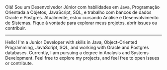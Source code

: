   Olá! Sou um Desenvolvedor Júnior com habilidades em Java, Programação Orientada a Objetos, JavaScript, SQL, e trabalho com bancos de dados Oracle e Postgres. Atualmente, estou cursando Análise e Desenvolvimento de Sistemas.
Fique à vontade para explorar meus projetos, abrir issues ou contribuir.

------

  Hello! I'm a Junior Developer with skills in Java, Object-Oriented Programming, JavaScript, SQL, and working with Oracle and Postgres databases. Currently, I am pursuing a degree in Analysis and Systems Development.
Feel free to explore my projects, and feel free to open issues or contribute.
